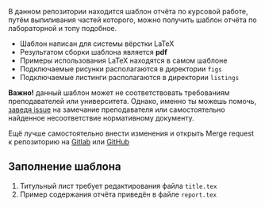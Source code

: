 В данном репозитории находится шаблон отчёта по курсовой работе, путём выпиливания частей которого, можно получить шаблон отчёта по лабораторной и топу подобное.

* Шаблон написан для системы вёрстки LaTeX
* Результатом сборки шаблона является **pdf**
* Примеры использования LaTeX находятся в самом шаблоне 
* Подключаемые рисунки располагаются в директории `figs`
* Подключаемые листинги располагаются в директории `listings`

**Важно!** данный шаблон может не соответствовать требованиям преподавателей или университета.
Однако, именно ты можешь помочь, [заведя issue](https://gitlab.com/kspt-templates/report/issues/new) на замечание преподавателя или самостоятельно найденное несоответствие нормативному документу.

Ещё лучше самостоятельно внести изменения и открыть Merge request к репозиторию на [Gitlab](https://gitlab.com/kspt-templates/report) или [GitHub](https://github.com/kspt-templates/report)

## Заполнение шаблона

1. Титульный лист требует редактирования файла `title.tex`
1. Пример содержания отчёта приведён в файле `report.tex`
